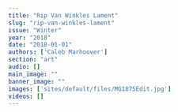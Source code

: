 ```yaml
---
title: "Rip Van Winkles Lament"
slug: "rip-van-winkles-lament"
issue: "Winter"
year: "2018"
date: "2018-01-01"
authors: ['Caleb Marhoover']
section: "art"
audio: []
main_image: ""
banner_image: ""
images: ['sites/default/files/MG1875Edit.jpg']
videos: []
---
```

